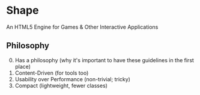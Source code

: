 Shape
=====

An HTML5 Engine for Games &amp; Other Interactive Applications 

## Philosophy 
0. Has a philosophy (why it's important to have these guidelines in the first place)
1. Content-Driven (for tools too)
2. Usability over Performance (non-trivial; tricky)
3. Compact (lightweight, fewer classes)